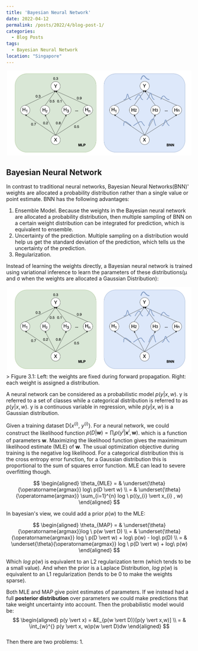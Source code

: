 ```yaml
---
title: 'Bayesian Neural Network'
date: 2022-04-12
permalink: /posts/2022/4/blog-post-1/
categories:
  - Blog Posts
tags:
  - Bayesian Neural Network
location: "Singapore"
---
```

<div align = 'center'>
<img src='/images/bayes_mlp.png' width = "500" >
</div>

## Bayesian Neural Network

In contrast to traditional neural networks, Bayesian Neural Networks(BNN)' weights are allocated a probability distribution rather than a single value or point estimate. BNN has the following advantages:

1. Ensemble Model. Because the weights in the Bayesian neural network are allocated a probability distribution, then multiple sampling of BNN on a certain weight distribution can be integrated for prediction, which is equivalent to ensemble.  
2. Uncertainty of the prediction. Multiple sampling on a distribution would help us get the standard deviation of the prediction, which tells us the uncertainty of the prediction.
3. Regularization.

Instead of learning the weights directly, a Bayesian neural network is trained using variational inference to learn the parameters of these distributions(μ and σ when the weights are allocated a Gaussian Distribution):  

<div align = 'center'>
<img src='/images/bayes_mlp.png' width = "500" >
</div>
> Figure 3.1: Left: the weights are fixed during forward propagation. Right: each weight is assigned a distribution.    

A neural network can be considered as a probabilistic model $p(y \vert x,w)$. y is referred to a set of classes while a categorical distribution is referred to as $p(y \vert x,w)$. y is a continuous variable in regression, while $p(y \vert x,w)$ is a Gaussian distribution.

Given a training dataset D{$x^{(i)}$, $y^{(i)}$}. For a neural network, we could construct the likelihood function $p(D \vert \textbf{w}) = \prod_{i} p(y^{i}  \vert \textbf{x}^{i}, \textbf{w})$. which is a function of parameters $\textbf{w}$. Maximizing the likelihood function gives the maximimum likelihood estimate (MLE) of $\textbf{w}$. The usual optimization objective during training is the negative log likelihood. For a categorical distribution this is the cross entropy error function, for a Gaussian distribution this is proportional to the sum of squares error function. MLE can lead to severe overfitting though.  

$$
\begin{aligned}
    \theta_{MLE}  = & \underset{\theta}{\operatorname{argmax}} log\  p(D \vert w) \\
    = & \underset{\theta}{\operatorname{argmax}} \sum_{i=1}^{n} log \ p((y_{i}  \vert x_{i} , w)
\end{aligned}
$$

In bayesian's view, we could add a prior $p(w)$ to the MLE:  

$$
\begin{aligned}
    \theta_{MAP} = & \underset{\theta}{\operatorname{argmax}}log \ p(w \vert D) \\ 
    = & \underset{\theta}{\operatorname{argmax}} log \ p(D  \vert w) + log\ p(w) - log\ p(D) \\ 
    = & \underset{\theta}{\operatorname{argmax}} log \ p(D  \vert w) + log\ p(w)  
\end{aligned}
$$

    
Which $log\ p(w)$ is equivalent to an L2 regularization term (which tends to be a small value).
And when the prior is a Laplace Distribution, $log\ p(w)$ is equivalent to an L1 regularization (tends to be 0 to make the weights sparse).

Both MLE and MAP give point estimates of parameters. If we instead had a full **posterior distribution** over parameters we could make predictions that take weight uncertainty into account. Then the probabilistic model would be:  
$$
\begin{aligned}
    p(y  \vert x) = &E_{p(w \vert D)}[p(y \vert x,w)] \\ 
    = & \int_{w}^{} p(y \vert x, w)p(w \vert D)dw
\end{aligned}
$$  
Then there are two problems:
1. 
